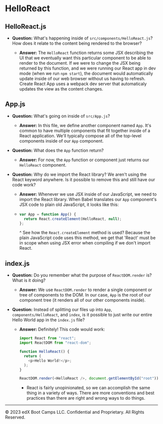 # HelloReact

## HelloReact.js

* **Question:** What's happening inside of `src/components/HelloReact.js`? How does it relate to the content being rendered to the browser?

  * **Answer:** The `HelloReact` function returns some JSX describing the UI that we eventually want this particular component to be able to render to the document. If we were to change the JSX being returned by this function, and we were running our React app in dev mode (when we run `npm start`), the document would automatically update inside of our web browser without us having to refresh. Create React App uses a webpack dev server that automaticaly updates the view as the content changes.

## App.js

* **Question:** What's going on inside of `src/App.js`?

  * **Answer:** In this file, we define another component named `App`. It's common to have multiple components that fit together inside of a React application. We'll typically compose all of the top-level components inside of our `App` component.

* **Question:** What does the `App` function return?

  * **Answer:** For now, the `App` function or component just returns our `HelloReact` component.

* **Question:** Why do we import the React library? We aren't using the React keyword anywhere. Is it possible to remove this and still have our code work?

  * **Answer:** Whenever we use JSX inside of our JavaScript, we need to import the React library. When Babel translates our `App` component's JSX code to plain old JavaScript, it looks like this:

  * ```js
    var App = function App() {
      return React.createElement(HelloReact, null);
    };
    ```

    ^ See how the `React.createElement` method is used? Because the plain JavaScript code uses this method, we get that 'React' must be in scope when using JSX error when compiling if we don't import React.

## index.js

* **Question:** Do you remember what the purpose of `ReactDOM.render` is? What is it doing?

  * **Answer:** We use `ReactDOM.render` to render a single component or tree of components to the DOM. In our case, `App` is the root of our component tree (it renders all of our other components inside).

* **Question:** Instead of splitting our files up into `App`, `components/HelloReact`, and `index`, is it possible to just write our entire Hello World app in the `index.js` file?

  * **Answer:** Definitely! This code would work:

    ```js
    import React from "react";
    import ReactDOM from "react-dom";

    function HelloReact() {
      return (
        <p>Hello World!</p>;
      );
    }

    ReactDOM.render(<HelloReact />, document.getElementById("root"));
    ```

    * React is fairly unopinionated, so we can accomplish the same thing in a variety of ways. There are more conventions and best practices than there are right and wrong ways to do things.

---

© 2023 edX Boot Camps LLC. Confidential and Proprietary. All Rights Reserved.
